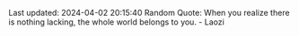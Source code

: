 Last updated: 2024-04-02 20:15:40
Random Quote: When you realize there is nothing lacking, the whole world belongs to you. - Laozi